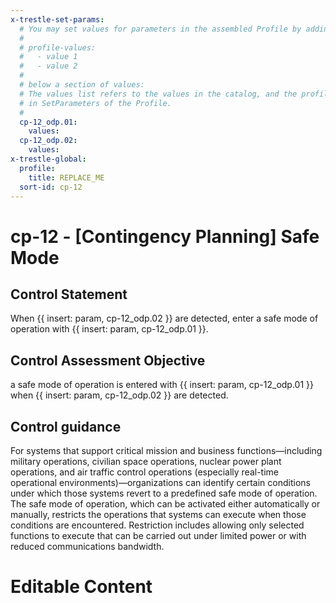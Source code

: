 ```yaml
---
x-trestle-set-params:
  # You may set values for parameters in the assembled Profile by adding
  #
  # profile-values:
  #   - value 1
  #   - value 2
  #
  # below a section of values:
  # The values list refers to the values in the catalog, and the profile-values represent values
  # in SetParameters of the Profile.
  #
  cp-12_odp.01:
    values:
  cp-12_odp.02:
    values:
x-trestle-global:
  profile:
    title: REPLACE_ME
  sort-id: cp-12
---
```


# cp-12 - \[Contingency Planning\] Safe Mode

## Control Statement

When {{ insert: param, cp-12_odp.02 }} are detected, enter a safe mode of operation with {{ insert: param, cp-12_odp.01 }}.

## Control Assessment Objective

a safe mode of operation is entered with {{ insert: param, cp-12_odp.01 }} when {{ insert: param, cp-12_odp.02 }} are detected.

## Control guidance

For systems that support critical mission and business functions—including military operations, civilian space operations, nuclear power plant operations, and air traffic control operations (especially real-time operational environments)—organizations can identify certain conditions under which those systems revert to a predefined safe mode of operation. The safe mode of operation, which can be activated either automatically or manually, restricts the operations that systems can execute when those conditions are encountered. Restriction includes allowing only selected functions to execute that can be carried out under limited power or with reduced communications bandwidth.

# Editable Content

<!-- Make additions and edits below -->
<!-- The above represents the contents of the control as received by the profile, prior to additions. -->
<!-- If the profile makes additions to the control, they will appear below. -->
<!-- The above markdown may not be edited but you may edit the content below, and/or introduce new additions to be made by the profile. -->
<!-- If there is a yaml header at the top, parameter values may be edited. Use --set-parameters to incorporate the changes during assembly. -->
<!-- The content here will then replace what is in the profile for this control, after running profile-assemble. -->
<!-- The current profile has no added parts for this control, but you may add new ones here. -->
<!-- Each addition must have a heading either of the form ## Control my_addition_name -->
<!-- or ## Part a. (where the a. refers to one of the control statement labels.) -->
<!-- "## Control" parts are new parts added after the statement part. -->
<!-- "## Part" parts are new parts added into the top-level statement part with that label. -->
<!-- Subparts may be added with nested hash levels of the form ### My Subpart Name -->
<!-- underneath the parent ## Control or ## Part being added -->
<!-- See https://ibm.github.io/compliance-trestle/tutorials/ssp_profile_catalog_authoring/ssp_profile_catalog_authoring for guidance. -->
